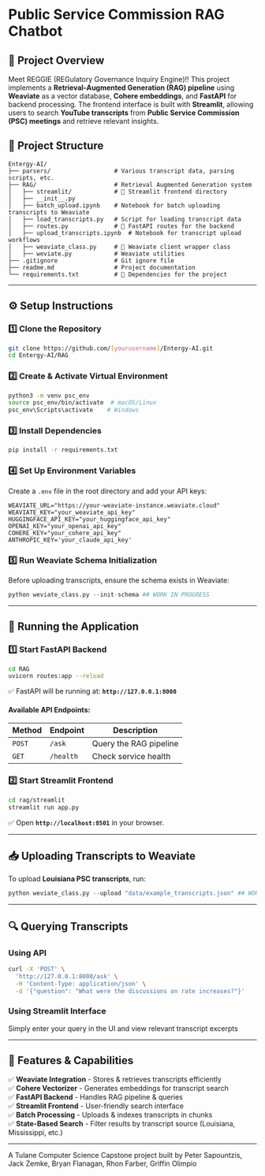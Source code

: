 # **Public Service Commission RAG Chatbot**

## **📌 Project Overview**

Meet REGGIE (REGulatory Governance Inquiry Engine)!! This project implements a **Retrieval-Augmented Generation (RAG) pipeline** using **Weaviate** as a vector database, **Cohere embeddings**, and **FastAPI** for backend processing. The frontend interface is built with **Streamlit**, allowing users to search **YouTube transcripts** from **Public Service Commission (PSC) meetings** and retrieve relevant insights.

## **📂 Project Structure**

```
Entergy-AI/
├── parsers/                  # Various transcript data, parsing scripts, etc.
├── RAG/                      # Retrieval Augmented Generation system
│   ├── streamlit/            # 🚨 Streamlit frontend directory
│   ├── __init__.py
│   ├── batch_upload.ipynb    # Notebook for batch uploading transcripts to Weaviate
│   ├── load_transcripts.py   # Script for loading transcript data
│   ├── routes.py             # 🚨 FastAPI routes for the backend
│   ├── upload_transcripts.ipynb  # Notebook for transcript upload workflows
│   ├── weaviate_class.py     # 🚨 Weaviate client wrapper class
│   ├── weviate.py            # Weaviate utilities            
├── .gitignore                # Git ignore file
├── readme.md                 # Project documentation
└── requirements.txt          # 🚨 Dependencies for the project
```

---

## **⚙️ Setup Instructions**

### **1️⃣ Clone the Repository**

```bash
git clone https://github.com/[yourusername]/Entergy-AI.git
cd Entergy-AI/RAG
```

### **2️⃣ Create & Activate Virtual Environment**

```bash
python3 -m venv psc_env
source psc_env/bin/activate  # macOS/Linux
psc_env\Scripts\activate    # Windows
```

### **3️⃣ Install Dependencies**

```bash
pip install -r requirements.txt
```

### **4️⃣ Set Up Environment Variables**

Create a `.env` file in the root directory and add your API keys:

```
WEAVIATE_URL="https://your-weaviate-instance.weaviate.cloud"
WEAVIATE_KEY="your_weaviate_api_key"
HUGGINGFACE_API_KEY="your_huggingface_api_key"
OPENAI_KEY="your_openai_api_key"
COHERE_KEY="your_cohere_api_key"
ANTHROPIC_KEY='your_claude_api_key'

```

### **5️⃣ Run Weaviate Schema Initialization**

Before uploading transcripts, ensure the schema exists in Weaviate:

```python
python weviate_class.py --init-schema ## WORK IN PROGRESS
```

---

## **🚀 Running the Application**

### **1️⃣ Start FastAPI Backend**

```bash
cd RAG
uvicorn routes:app --reload
```

✅ FastAPI will be running at: **`http://127.0.0.1:8000`**

#### **Available API Endpoints:**

| Method | Endpoint  | Description            |
| ------ | --------- | ---------------------- |
| `POST` | `/ask`    | Query the RAG pipeline |
| `GET`  | `/health` | Check service health   |

### **2️⃣ Start Streamlit Frontend**

```bash
cd rag/streamlit
streamlit run app.py
```

✅ Open **`http://localhost:8501`** in your browser.

---

## **📥 Uploading Transcripts to Weaviate**

To upload **Louisiana PSC transcripts**, run:

```python
python weviate_class.py --upload "data/example_transcripts.json" ## WORK IN PROGRESS
```

---

## **🔍 Querying Transcripts**

### **Using API**

```bash
curl -X 'POST' \
  'http://127.0.0.1:8000/ask' \
  -H 'Content-Type: application/json' \
  -d '{"question": "What were the discussions on rate increases?"}'
```

### **Using Streamlit Interface**

Simply enter your query in the UI and view relevant transcript excerpts

---

## **📌 Features & Capabilities**

✅ **Weaviate Integration** - Stores & retrieves transcripts efficiently  
✅ **Cohere Vectorizer** - Generates embeddings for transcript search  
✅ **FastAPI Backend** - Handles RAG pipeline & queries  
✅ **Streamlit Frontend** - User-friendly search interface  
✅ **Batch Processing** - Uploads & indexes transcripts in chunks  
✅ **State-Based Search** - Filter results by transcript source (Louisiana, Mississippi, etc.)

---

A Tulane Computer Science Capstone project built by Peter Sapountzis, Jack Zemke, Bryan Flanagan, Rhon Farber, Griffin Olimpio
